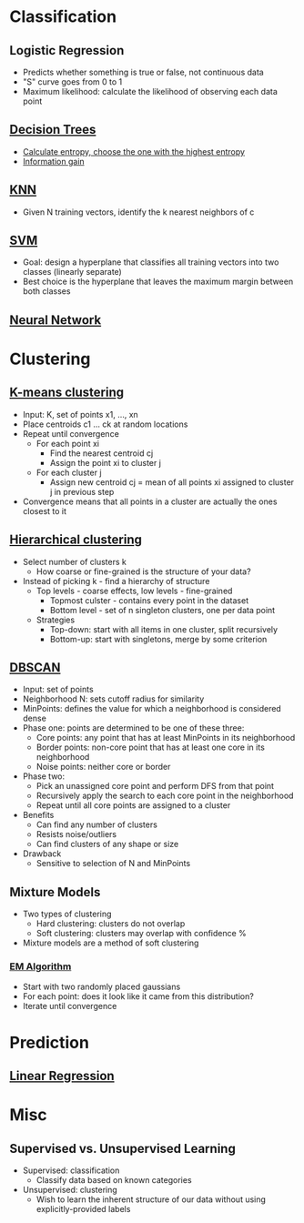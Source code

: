 # Classification
## Logistic Regression
* Predicts whether something is true or false, not continuous data
* "S" curve goes from 0 to 1
* Maximum likelihood: calculate the likelihood of observing each data point
## [Decision Trees](https://www.youtube.com/watch?v=eKD5gxPPeY0)
* [Calculate entropy, choose the one with the highest entropy](https://www.youtube.com/watch?v=AmCV4g7_-QM)
* [Information gain](https://www.youtube.com/watch?v=nodQ2s0CUbI)
## [KNN](https://www.youtube.com/watch?v=UqYde-LULfs)
* Given N training vectors, identify the k nearest neighbors of c
## [SVM](https://www.youtube.com/watch?v=1NxnPkZM9bc)
* Goal: design a hyperplane that classifies all training vectors into two classes (linearly separate)
* Best choice is the hyperplane that leaves the maximum margin between both classes
## [Neural Network](https://www.youtube.com/watch?v=aircAruvnKk)
# Clustering
## [K-means clustering](https://www.youtube.com/watch?v=_aWzGGNrcic)
* Input: K, set of points x1, ..., xn
* Place centroids c1 ... ck at random locations
* Repeat until convergence
  * For each point xi
    * Find the nearest centroid cj
    * Assign the point xi to cluster j
  * For each cluster j
    * Assign new centroid cj = mean of all points xi assigned to cluster j in previous step
* Convergence means that all points in a cluster are actually the ones closest to it
## [Hierarchical clustering](https://www.youtube.com/watch?v=GVz6Y8r5AkY&list=PLBv09BD7ez_7qIbBhyQDr-LAKWUeycZtx)
* Select number of clusters k
  * How coarse or fine-grained is the structure of your data?
* Instead of picking k - find a hierarchy of structure
  * Top levels - coarse effects, low levels - fine-grained
    * Topmost culster - contains every point in the dataset
    * Bottom level - set of n singleton clusters, one per data point
  * Strategies
    * Top-down: start with all items in one cluster, split recursively
    * Bottom-up: start with singletons, merge by some criterion
## [DBSCAN](https://www.youtube.com/watch?v=5E097ZLE9Sg)
* Input: set of points
* Neighborhood N: sets cutoff radius for similarity
* MinPoints: defines the value for which a neighborhood is considered dense
* Phase one: points are determined to be one of these three:
  * Core points: any point that has at least MinPoints in its neighborhood
  * Border points: non-core point that has at least one core in its neighborhood
  * Noise points: neither core or border
* Phase two:
  * Pick an unassigned core point and perform DFS from that point
  * Recursively apply the search to each core point in the neighborhood
  * Repeat until all core points are assigned to a cluster
* Benefits
  * Can find any number of clusters
  * Resists noise/outliers
  * Can find clusters of any shape or size
* Drawback
  * Sensitive to selection of N and MinPoints
## Mixture Models
* Two types of clustering
  * Hard clustering: clusters do not overlap
  * Soft clustering: clusters may overlap with confidence %
* Mixture models are a method of soft clustering
### [EM Algorithm](https://www.youtube.com/watch?v=REypj2sy_5U)
* Start with two randomly placed gaussians
* For each point: does it look like it came from this distribution?
* Iterate until convergence
# Prediction
## [Linear Regression](https://www.youtube.com/watch?v=yMgFHbjbAW8)
# Misc
## Supervised vs. Unsupervised Learning
* Supervised: classification
  * Classify data based on known categories
* Unsupervised: clustering
  * Wish to learn the inherent structure of our data without using explicitly-provided labels
